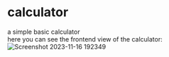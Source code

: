 # calculator
a simple basic calculator  
here you can see the frontend view of the calculator:
![Screenshot 2023-11-16 192349](https://github.com/ursdileep369/calculator/assets/102646656/dbc96e40-e655-4365-9e50-3f4112206678)
